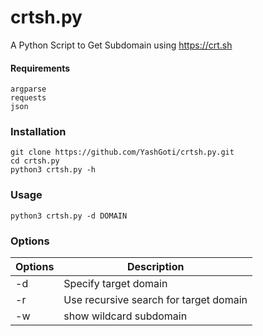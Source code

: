 # crtsh.py
A Python Script to Get Subdomain using https://crt.sh

#### Requirements
```
argparse
requests
json
```

### Installation
```
git clone https://github.com/YashGoti/crtsh.py.git
cd crtsh.py
python3 crtsh.py -h
```

### Usage
```
python3 crtsh.py -d DOMAIN
```

### Options
|Options|Description|
|-|-|
|-d|Specify target domain|
|-r|Use recursive search for target domain|
|-w|show wildcard subdomain|
